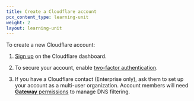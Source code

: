 ```yaml
---
title: Create a Cloudflare account
pcx_content_type: learning-unit
weight: 2
layout: learning-unit
---
```


To create a new Cloudflare account:

1. [Sign up](https://dash.cloudflare.com/sign-up) on the Cloudflare dashboard.

2. To secure your account, enable [two-factor authentication](/support/account-management-billing/account-privacy-and-security/securing-user-access-with-two-factor-authentication-2fa/).

3. If you have a Cloudflare contact (Enterprise only), ask them to set up your account as a multi-user organization. Account members will need [**Gateway** permissions](/cloudflare-one/cloudflare-teams-roles-permissions/) to manage DNS filtering.
